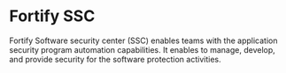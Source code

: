 
# Fortify SSC

Fortify Software security center (SSC) enables teams with the application security program automation capabilities. It enables to manage, develop, and provide security for the software protection activities.
